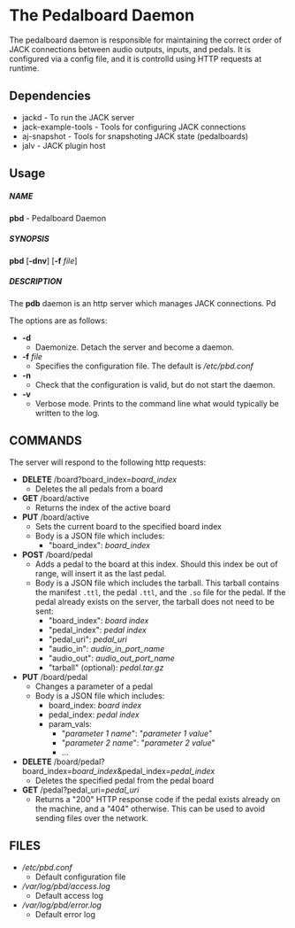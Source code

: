 # The Pedalboard Daemon
The pedalboard daemon is responsible for maintaining the correct order of JACK connections between audio outputs, inputs, and pedals. It is configured via a config file, and it is controlld using HTTP requests at runtime.

## Dependencies
* jackd - To run the JACK server
* jack-example-tools - Tools for configuring JACK connections
* aj-snapshot - Tools for snapshoting JACK state (pedalboards)
* jalv - JACK plugin host

## Usage
##### NAME
**pbd** - Pedalboard Daemon

##### SYNOPSIS
**pbd** [**-dnv**] [**-f** *file*]

##### DESCRIPTION
The **pdb** daemon is an http server which manages JACK connections. Pd

The options are as follows:
* **-d**
    - Daemonize. Detach the server and become a daemon.
* **-f** *file*
    - Specifies the configuration file. The default is */etc/pbd.conf*
* **-n**
    - Check that the configuration is valid, but do not start the daemon.
* **-v**
    - Verbose mode. Prints to the command line what would typically be written to the log.

## COMMANDS
The server will respond to the following http requests:
* **DELETE** /board?board_index=*board_index*
    - Deletes the all pedals from a board
* **GET** /board/active
    - Returns the index of the active board
* **PUT** /board/active
    - Sets the current board to the specified board index
    - Body is a JSON file which includes:
        + "board_index": *board_index*
* **POST** /board/pedal
    - Adds a pedal to the board at this index. Should this index be out of range, will insert it as the last pedal.
    - Body is a JSON file which includes the tarball. This tarball contains the manifest `.ttl`, the pedal `.ttl`, and the `.so` file for the pedal. If the pedal already exists on the server, the tarball does not need to be sent:
        + "board_index": *board index*
        + "pedal_index": *pedal index*
        + "pedal_uri": *pedal_uri*
        + "audio_in": *audio_in_port_name*
        + "audio_out": *audio_out_port_name*
        + "tarball" (optional): *pedal.tar.gz*
* **PUT** /board/pedal
    - Changes a parameter of a pedal 
    - Body is a JSON file which includes:
        + board_index: *board index*
        + pedal_index: *pedal index*
        + param_vals:
            * "*parameter 1 name*": "*parameter 1 value*"
            * "*parameter 2 name*": "*parameter 2 value*"
            * ...
* **DELETE** /board/pedal?board_index=*board_index*&pedal_index=*pedal_index*
    - Deletes the specified pedal from the pedal board
* **GET** /pedal?pedal_uri=*pedal_uri*
    - Returns a "200" HTTP response code if the pedal exists already on the machine, and a "404" otherwise. This can be used to avoid sending files over the network.

## FILES
* */etc/pbd.conf*
    - Default configuration file
* */var/log/pbd/access.log*
    - Default access log
* */var/log/pbd/error.log*
    - Default error log
